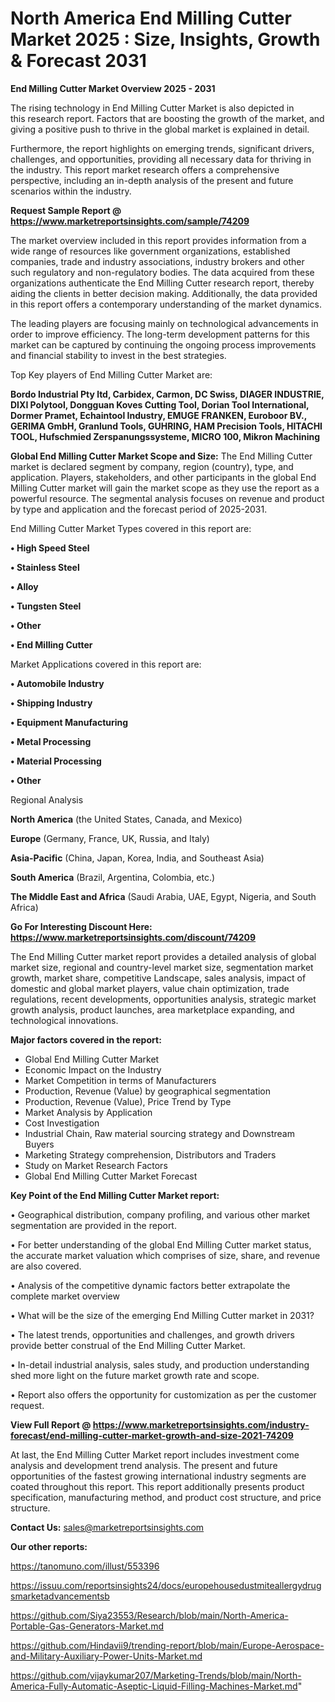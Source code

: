 # North America End Milling Cutter Market 2025 : Size, Insights, Growth & Forecast 2031

<Strong> End Milling Cutter Market Overview 2025 - 2031</strong>

The rising technology in End Milling Cutter Market is also depicted in this research report. Factors that are boosting the growth of the market, and giving a positive push to thrive in the global market is explained in detail.

Furthermore, the report highlights on emerging trends, significant drivers, challenges, and opportunities, providing all necessary data for thriving in the industry. This report market research offers a comprehensive perspective, including an in-depth analysis of the present and future scenarios within the industry.

<strong>Request Sample Report @ <a href=https://www.marketreportsinsights.com/sample/74209>https://www.marketreportsinsights.com/sample/74209</a></strong>

The market overview included in this report provides information from a wide range of resources like government organizations, established companies, trade and industry associations, industry brokers and other such regulatory and non-regulatory bodies. The data acquired from these organizations authenticate the End Milling Cutter research report, thereby aiding the clients in better decision making. Additionally, the data provided in this report offers a contemporary understanding of the market dynamics.

The leading players are focusing mainly on technological advancements in order to improve efficiency. The long-term development patterns for this market can be captured by continuing the ongoing process improvements and financial stability to invest in the best strategies.

Top Key players of End Milling Cutter Market are:

<strong>Bordo Industrial Pty ltd, Carbidex, Carmon, DC Swiss, DIAGER INDUSTRIE, DIXI Polytool, Dongguan Koves Cutting Tool, Dorian Tool International, Dormer Pramet, Echaintool Industry, EMUGE FRANKEN, Euroboor BV., GERIMA GmbH, Granlund Tools, GUHRING, HAM Precision Tools, HITACHI TOOL, Hufschmied Zerspanungssysteme, MICRO 100, Mikron Machining</strong>

<strong><b>Global End Milling Cutter Market Scope and Size:</b></strong>
The End Milling Cutter market is declared segment by company, region (country), type, and application. Players, stakeholders, and other participants in the global End Milling Cutter market will gain the market scope as they use the report as a powerful resource. The segmental analysis focuses on revenue and product by type and application and the forecast period of 2025-2031.

End Milling Cutter Market Types covered in this report are:

<strong>• High Speed Steel

• Stainless Steel

• Alloy

• Tungsten Steel

• Other

• End Milling Cutter</strong>

Market Applications covered in this report are:

<strong>• Automobile Industry

• Shipping Industry

• Equipment Manufacturing

• Metal Processing

• Material Processing

• Other</strong> 

Regional Analysis

<strong>North America</strong> (the United States, Canada, and Mexico)

<strong>Europe</strong> (Germany, France, UK, Russia, and Italy)

<strong>Asia-Pacific</strong> (China, Japan, Korea, India, and Southeast Asia)

<strong>South America</strong> (Brazil, Argentina, Colombia, etc.)

<strong>The Middle East and Africa</strong> (Saudi Arabia, UAE, Egypt, Nigeria, and South Africa)

<strong>Go For Interesting Discount Here: <a href=https://www.marketreportsinsights.com/discount/74209>https://www.marketreportsinsights.com/discount/74209</a></strong>

The End Milling Cutter market report provides a detailed analysis of global market size, regional and country-level market size, segmentation market growth, market share, competitive Landscape, sales analysis, impact of domestic and global market players, value chain optimization, trade regulations, recent developments, opportunities analysis, strategic market growth analysis, product launches, area marketplace expanding, and technological innovations.

<strong><b>Major factors covered in the report:</b></strong>
<ul>
  <li>Global End Milling Cutter Market </li>
  <li>Economic Impact on the Industry</li>
  <li>Market Competition in terms of Manufacturers</li>
  <li>Production, Revenue (Value) by geographical segmentation</li>
  <li>Production, Revenue (Value), Price Trend by Type</li>
  <li>Market Analysis by Application</li>
  <li>Cost Investigation</li>
  <li>Industrial Chain, Raw material sourcing strategy and Downstream Buyers</li>
  <li>Marketing Strategy comprehension, Distributors and Traders</li>
  <li>Study on Market Research Factors</li>
  <li>Global End Milling Cutter Market Forecast</li>
</ul>

<strong><b>Key Point of the End Milling Cutter Market report:</b></strong>

• Geographical distribution, company profiling, and various other market segmentation are provided in the report.

• For better understanding of the global End Milling Cutter market status, the accurate market valuation which comprises of size, share, and revenue are also covered.

• Analysis of the competitive dynamic factors better extrapolate the complete market overview

• What will be the size of the emerging End Milling Cutter market in 2031?

• The latest trends, opportunities and challenges, and growth drivers provide better construal of the End Milling Cutter Market.

• In-detail industrial analysis, sales study, and production understanding shed more light on the future market growth rate and scope.

• Report also offers the opportunity for customization as per the customer request.

<strong><b>View Full Report @ <a href=https://www.marketreportsinsights.com/industry-forecast/end-milling-cutter-market-growth-and-size-2021-74209>https://www.marketreportsinsights.com/industry-forecast/end-milling-cutter-market-growth-and-size-2021-74209</a></b></strong>


At last, the End Milling Cutter Market report includes investment come analysis and development trend analysis. The present and future opportunities of the fastest growing international industry segments are coated throughout this report. This report additionally presents product specification, manufacturing method, and product cost structure, and price structure.

<strong>Contact Us:</strong>
sales@marketreportsinsights.com

<strong>Our other reports:</strong>

<a href=https://tanomuno.com/illust/553396>https://tanomuno.com/illust/553396</a>

<a href=https://issuu.com/reportsinsights24/docs/europehousedustmiteallergydrugsmarketadvancementsb>https://issuu.com/reportsinsights24/docs/europehousedustmiteallergydrugsmarketadvancementsb</a>

<a href=https://github.com/Siya23553/Research/blob/main/North-America-Portable-Gas-Generators-Market.md>https://github.com/Siya23553/Research/blob/main/North-America-Portable-Gas-Generators-Market.md</a>

<a href=https://github.com/Hindavii9/trending-report/blob/main/Europe-Aerospace-and-Military-Auxiliary-Power-Units-Market.md>https://github.com/Hindavii9/trending-report/blob/main/Europe-Aerospace-and-Military-Auxiliary-Power-Units-Market.md</a>

<a href=https://github.com/vijaykumar207/Marketing-Trends/blob/main/North-America-Fully-Automatic-Aseptic-Liquid-Filling-Machines-Market.md>https://github.com/vijaykumar207/Marketing-Trends/blob/main/North-America-Fully-Automatic-Aseptic-Liquid-Filling-Machines-Market.md</a>"
